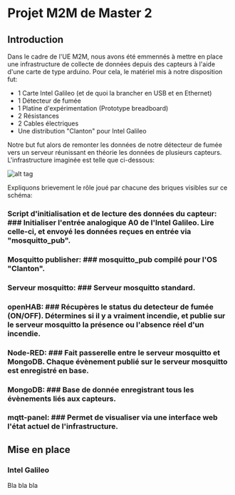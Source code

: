 # Projet M2M de Master 2 #

## Introduction ##
Dans le cadre de l'UE M2M, nous avons été emmennés à mettre en place une infrastructure de collecte de données depuis des capteurs à l'aide d'une carte de type arduino. Pour cela, le matériel mis à notre disposition fut:
* 1 Carte Intel Galileo (et de quoi la brancher en USB et en Ethernet)
* 1 Détecteur de fumée
* 1 Platine d'expérimentation (Prototype breadboard) 
* 2 Résistances
* 2 Cables électriques
* Une distribution "Clanton" pour Intel Galileo

Notre but fut alors de remonter les données de notre détecteur de fumée vers un serveur réunissant en théorie les données de plusieurs capteurs. L'infrastructure imaginée est telle que ci-dessous:

![alt tag](https://github.com/DevYourWorld/Master2-M2M/blob/master/etc/infrastructure.png?raw=true)

Expliquons brievement le rôle joué par chacune des briques visibles sur ce schéma:
### Script d'initialisation et de lecture des données du capteur: ### Initialiser l'entrée analogique A0 de l'Intel Galileo. Lire celle-ci, et envoyé les données reçues en entrée via "mosquitto_pub".
### Mosquitto publisher: ### mosquitto_pub compilé pour l'OS "Clanton".
### Serveur mosquitto: ### Serveur mosquitto standard.
### openHAB: ### Récupères le status du detecteur de fumée (ON/OFF). Détermines si il y a vraiment incendie, et publie sur le serveur mosquitto la présence ou l'absence réel d'un incendie.
### Node-RED: ### Fait passerelle entre le serveur mosquitto et MongoDB. Chaque évènement publié sur le serveur mosquitto est enregistré en base.
### MongoDB: ### Base de donnée enregistrant tous les évènements liés aux capteurs.
### mqtt-panel: ### Permet de visualiser via une interface web l'état actuel de l'infrastructure.


## Mise en place ##
### Intel Galileo ###
Bla bla bla
